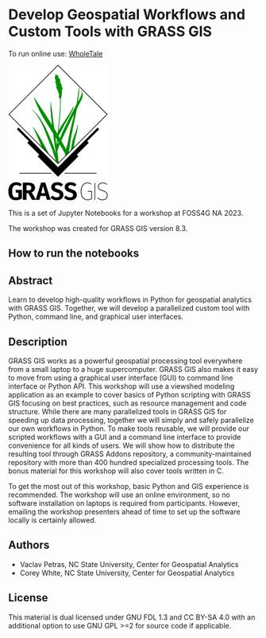# Develop Geospatial Workflows and Custom Tools with GRASS GIS

To run online use: [WholeTale](https://dashboard.wholetale.org/run/6535e4c6c67faf246f3aa799)

![GRASS GIS logo](grass_logo.png "GRASS GIS")

This is a set of Jupyter Notebooks for a workshop at FOSS4G NA 2023.

The workshop was created for GRASS GIS version 8.3.

## How to run the notebooks

## Abstract

Learn to develop high-quality workflows in Python for geospatial analytics with GRASS GIS. Together, we will develop a parallelized custom tool with Python, command line, and graphical user interfaces.

## Description

GRASS GIS works as a powerful geospatial processing tool everywhere from a small laptop to a huge supercomputer. GRASS GIS also makes it easy to move from using a graphical user interface (GUI) to command line interface or Python API. This workshop will use a viewshed modeling application as an example to cover basics of Python scripting with GRASS GIS focusing on best practices, such as resource management and code structure. While there are many parallelized tools in GRASS GIS for speeding up data processing, together we will simply and safely parallelize our own workflows in Python. To make tools reusable, we will provide our scripted workflows with a GUI and a command line interface to provide convenience for all kinds of users. We will show how to distribute the resulting tool through GRASS Addons repository, a community-maintained repository with more than 400 hundred specialized processing tools. The bonus material for this workshop will also cover tools written in C.

To get the most out of this workshop, basic Python and GIS experience is recommended. The workshop will use an online environment, so no software installation on laptops is required from participants. However, emailing the workshop presenters ahead of time to set up the software locally is certainly allowed.

## Authors

* Vaclav Petras, NC State University, Center for Geospatial Analytics
* Corey White, NC State University, Center for Geospatial Analytics

## License

This material is dual licensed under GNU FDL 1.3 and CC BY-SA 4.0
with an additional option to use GNU GPL >=2 for source code if applicable.
